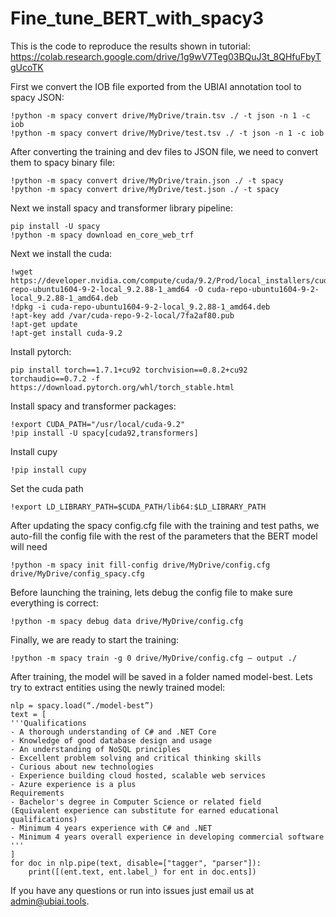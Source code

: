 # Fine_tune_BERT_with_spacy3

This is the code to reproduce the results shown in tutorial: https://colab.research.google.com/drive/1g9wV7Teg03BQuJ3t_8QHfuFbyTgUcoTK

First we convert the IOB file exported from the UBIAI annotation tool to spacy JSON:
```
!python -m spacy convert drive/MyDrive/train.tsv ./ -t json -n 1 -c iob
!python -m spacy convert drive/MyDrive/test.tsv ./ -t json -n 1 -c iob
```
After converting the training and dev files to JSON file, we need to convert them to spacy binary file:
```
!python -m spacy convert drive/MyDrive/train.json ./ -t spacy
!python -m spacy convert drive/MyDrive/test.json ./ -t spacy
```
Next we install spacy and transformer library pipeline:

```
pip install -U spacy
!python -m spacy download en_core_web_trf
```
Next we install the cuda:
```
!wget https://developer.nvidia.com/compute/cuda/9.2/Prod/local_installers/cuda-repo-ubuntu1604-9-2-local_9.2.88-1_amd64 -O cuda-repo-ubuntu1604-9-2-local_9.2.88-1_amd64.deb
!dpkg -i cuda-repo-ubuntu1604-9-2-local_9.2.88-1_amd64.deb
!apt-key add /var/cuda-repo-9-2-local/7fa2af80.pub
!apt-get update
!apt-get install cuda-9.2
```
Install pytorch:
```
pip install torch==1.7.1+cu92 torchvision==0.8.2+cu92 torchaudio==0.7.2 -f https://download.pytorch.org/whl/torch_stable.html
```
Install spacy and transformer packages:
```
!export CUDA_PATH="/usr/local/cuda-9.2"
!pip install -U spacy[cuda92,transformers]
```
Install cupy
```
!pip install cupy
```
Set the cuda path
```
!export LD_LIBRARY_PATH=$CUDA_PATH/lib64:$LD_LIBRARY_PATH
```
After updating the spacy config.cfg file with the training and test paths, we auto-fill the config file with the rest of the parameters that the BERT model will need
```
!python -m spacy init fill-config drive/MyDrive/config.cfg drive/MyDrive/config_spacy.cfg
```
Before launching the training, lets debug the config file to make sure everything is correct:
```
!python -m spacy debug data drive/MyDrive/config.cfg
```
Finally, we are ready to start the training:
```
!python -m spacy train -g 0 drive/MyDrive/config.cfg — output ./
```
After training, the model will be saved in a folder named model-best. Lets try to extract entities using the newly trained model:
```
nlp = spacy.load(“./model-best”)
text = [
'''Qualifications
- A thorough understanding of C# and .NET Core
- Knowledge of good database design and usage
- An understanding of NoSQL principles
- Excellent problem solving and critical thinking skills
- Curious about new technologies
- Experience building cloud hosted, scalable web services
- Azure experience is a plus
Requirements
- Bachelor's degree in Computer Science or related field
(Equivalent experience can substitute for earned educational qualifications)
- Minimum 4 years experience with C# and .NET
- Minimum 4 years overall experience in developing commercial software
'''
]
for doc in nlp.pipe(text, disable=["tagger", "parser"]):
    print([(ent.text, ent.label_) for ent in doc.ents])
```
If you have any questions or run into issues just email us at admin@ubiai.tools.
    

